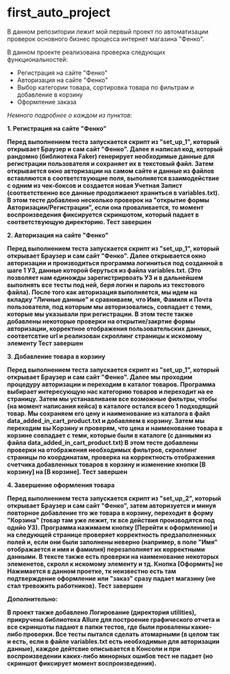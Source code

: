 # first_auto_project
В данном репозитории лежит мой первый проект по автоматизации проверок основного бизнес процесса интернет магазина "Фенко".

В данном проекте реализована проверка следующих функциональностей:
- Регистрация на сайте "Фенко"
- Авторизация на сайте "Фенко"
- Выбор категории товара, сортировка товара по фильтрам и добавление в корзину
- Оформление заказа

*Немного подробнее о каждом из пунктов:*

<b>1. Регистрация на сайте "Фенко"

Перед выполнением теста запускается скрипт из "set_up_1", который открывает Браузер и сам сайт "Фенко". Далее я написал код, который рандомно (библиотека Faker) генерирует необходимые данные для регистрации пользователя и сохраняет их в текстовый файл.
Затем открывается окно авторизации на самом сайте и данные из файлов вставляются в соответствующие поля, выполняется взаимодействие с одним из чек-боксов и создается новая Учетная Запист (соответственно все данные продолжаеют храниться в variables.txt).
В этом тесте добавлено несколько проверок на "открытие формы Авторизации/Регистрации", если она проваливается, то момент воспроизведения фиксируется скриншотом, который падает в соответствующую директорию.
Тест завершен

<b>2. Авторизация на сайте "Фенко"

Перед выполнением теста запускается скрипт из "set_up_1", который открывает Браузер и сам сайт "Фенко". Далее открывается окно авторизации и производиться программа логиниться под созданной в шаге 1 УЗ, данные которой беруться из файла variables.txt. (Это позволяет нам единожды зарегистрирвоать УЗ и в дальнейшем выполнять все тесты под ней, беря логин и пароль из текстового файла).
После того как авторизация выполняется, мы идем на вкладку "Личные данные" и сравниваем, что Имя, Фамиля и Почта пользователя, под которым мы авторизовались, совпадает с теми, которые мы указывали при регистрации.
В этом тесте также добавлены некоторые проверки на открытие/закртие формы авторизации, корректное отображения пользовательских данных, соответсвтие url и реализован скроллинг страницы к искомому элементу
Тест завершен

<b>3. Добавление товара в корзину

Перед выполнением теста запускается скрипт из "set_up_1", который открывает Браузер и сам сайт "Фенко". Далее мы проходим процедуру авторизации и переходим в каталог товаров. Программа выбирает интересующую нас категорию товаров и переходит на ее страницу.
Затем мы устанавливаем все возможные фильтры, чтобы (на момент написания кейса) в каталоге остался всего 1 подходящий товар. Мы сохраняем его цену и наименование из каталога в файл data_added_in_cart_product.txt и добавляем в корзину.
Затем мы переходим вы Корзину и проверям, что цена и наименование товара в корзине совпадает с теми, которые были в каталоге (с данными из файла data_added_in_cart_product.txt)
В этом тесте добавлены проверки на отображения необходимых фильтров, скроллинг страницы по координатам, проверка на корректность отображения счетчика добавленных товаров в корзину и изменение кнопки [В корзину] на [В корзине]. 
Тест завершен

<b>4. Завершение оформления товара

Перед выполнением теста запускается скрипт из "set_up_2", который открывает Браузер и сам сайт "Фенко", затем авторизуется и минуя повторное добавление тго же товара в корзину, переходит в форму "Корзина" (товар там уже лежит, тк все действия производятся под однйо УЗ).
Программа нажимаем кнопку [Перейти к оформлению] и на следующей странице проверяет корректность предзаполненных полей и, если они были заполнены неверно (например, в поле "Имя" отображается и имя и фамилия) перезаполняет их корректными данными. 
В тексте также есть проверки на наименование некоторых элеменетов, скролл к искомому элементу и тд. 
Кнопка [Оформить] не Нажимается в данном проетке, тк неизвестно есть там подтверждение оформление или "заказ" сразу падает магазину (не стал тревожить работников).
Тест завершен

<b>Дополнительно:

В проект также добавлено Логирование (директория utilities), прикручена библиотека Allure для построение графического отчета и все скриншоты падают в папки тестов, где были провалены какие-либо проверки.
Все тесты пытался сделать атомарными (в целом так и есть, если в файле variables.txt есть необходимые для авторизации данные), каждое дейтсвие описывается в Консоли и при воспроизведении каких-либо минорных ошибов тест не падает (но скриншот фиксирует момент воспроизведения). 
